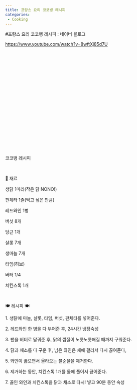 ```yaml
---
title: 프랑스 요리 코코뱅 레시피
categories:
 - Cooking
---
```

#프랑스 요리 코코뱅 레시피 : 네이버 블로그
<div class="wrap_rabbit pcol2 _param(1) _postViewArea222980813422" id="post-view222980813422">
<!-- Rabbit HTML --><div class="se-viewer se-theme-default" lang="ko-KR">
<!-- SE_DOC_HEADER_END -->
<div class="se-main-container">
<div class="se-component se-text se-l-default" id="SE-cb0beaa2-a24d-4a53-8d96-2d0e9e24b52c">
<div class="se-component-content">
<div class="se-section se-section-text se-l-default">
<div class="se-module se-module-text">
<!-- SE-TEXT { --><p class="se-text-paragraph se-text-paragraph-align-" id="SE-0098501f-a925-4e54-94ef-b828cee4d071" style=""><span class="se-fs- se-ff-" id="SE-264f1ffb-0cac-4a21-9081-4491938d17d6" style=""><a class="se-link" href="https://www.youtube.com/watch?v=8wftXj85d7U" target="_blank">https://www.youtube.com/watch?v=8wftXj85d7U</a></span></p><!-- } SE-TEXT -->
</div>
</div>
</div>
</div> <div class="se-component se-oembed se-l-default" id="SE-85752eea-823f-43b2-a564-108919d60043">
<div class="se-component-content se-component-content-fit">
<div class="se-section se-section-oembed se-section-align- se-l-default">
<div class="se-module se-module-oembed se-is-progress" style="padding-top: 56.25%;"></div>
</div>
</div>
<script class="__se_module_data" data-module='{"type":"v2_oembed", "id" :"SE-85752eea-823f-43b2-a564-108919d60043", "data" : { "html": "&lt;iframe width=\"400\" height=\"225\" src=\"https://www.youtube.com/embed/8wftXj85d7U?feature=oembed\" frameborder=\"0\" allow=\"accelerometer; autoplay; clipboard-write; encrypted-media; gyroscope; picture-in-picture; web-share\" allowfullscreen title=\"고급 요리 그 잡채! 닭을 와인에 담그니 더 맛있닭! 프랑스 가정식 [코코뱅(coq au vin)]\"&gt;&lt;/iframe&gt;", "originalWidth" : "400", "originalHeight" : "225", "contentMode" : "fit", "description": "#요리할래요 #미슐랭 #조셉 #코코뱅 #coqauvin안녕하세요~ 요리할래요입니다.오늘은 프랑스 가정식으로 유명한 ‘코코뱅’을 만들었어요~어렸을 때 가족, 친구들과 먹을 수 있는 음식이었는데이제는 레스토랑에 가서 먹는 음식이 되었어요!비록 오랜 시간이 걸려서 ‘집에서 하기에는 무리...", "inputUrl": "https://www.youtube.com/watch?v=8wftXj85d7U", "thumbnailUrl" : "https://i.ytimg.com/vi/8wftXj85d7U/hqdefault.jpg", "thumbnailHeight" : "360", "thumbnailWidth" : "480", "title": "고급 요리 그 잡채! 닭을 와인에 담그니 더 맛있닭! 프랑스 가정식 [코코뱅(coq au vin)]", "providerUrl": "https://www.youtube.com/", "align": "", "type" : "video" }}' type="text/data"></script>
</div>
<div class="se-component se-text se-l-default" id="SE-3c41be67-a86e-4c88-b620-293ccb78e6c4">
<div class="se-component-content">
<div class="se-section se-section-text se-l-default">
<div class="se-module se-module-text">
<!-- SE-TEXT { --><p class="se-text-paragraph se-text-paragraph-align-" id="SE-cdf0cd58-c89e-4509-866b-f972b43d7f90" style=""><span class="se-fs- se-ff-" id="SE-e05c307d-3151-4519-b988-8df03b06f71a" style="">​</span></p><!-- } SE-TEXT --><!-- SE-TEXT { --><p class="se-text-paragraph se-text-paragraph-align-" id="SE-5d7736a7-422e-4374-9122-a1067eacf70c" style=""><span class="se-fs- se-ff-" id="SE-2e872888-a334-4b85-a799-9fb8cec5faae" style="">코코뱅 레시피</span></p><!-- } SE-TEXT --><!-- SE-TEXT { --><p class="se-text-paragraph se-text-paragraph-align-" id="SE-68122555-4893-4631-b2ad-c1d1966e332b" style=""><span class="se-fs- se-ff-" id="SE-be8e7e3d-5c5a-4230-9bef-e3450b7bca84" style="">​</span></p><!-- } SE-TEXT --><!-- SE-TEXT { --><p class="se-text-paragraph se-text-paragraph-align-" id="SE-af5043a1-c144-4031-a227-8cea867a33d9" style=""><span class="se-fs- se-ff-" id="SE-d9c1b14c-4637-495e-9a63-5e376a11d687" style="">🔎 재료</span></p><!-- } SE-TEXT --><!-- SE-TEXT { --><p class="se-text-paragraph se-text-paragraph-align-" id="SE-01adc188-b7fb-4d7d-9b6d-69a417259ab9" style=""><span class="se-fs- se-ff-" id="SE-b4b9f1e8-6f11-4706-9967-f787be429fc7" style="">생닭 1마리(작은 닭 NONO!)</span></p><!-- } SE-TEXT --><!-- SE-TEXT { --><p class="se-text-paragraph se-text-paragraph-align-" id="SE-55c9ad14-c5a4-496e-888c-841d60a8f485" style=""><span class="se-fs- se-ff-" id="SE-efd873a7-477f-47fe-980d-c513784e264e" style="">판체타 1줄(먹고 싶은 만큼)</span></p><!-- } SE-TEXT --><!-- SE-TEXT { --><p class="se-text-paragraph se-text-paragraph-align-" id="SE-446c81f7-94ef-4119-95d8-0913e3fcfdcc" style=""><span class="se-fs- se-ff-" id="SE-7e08be63-e37a-4c67-83a4-80abe587b737" style="">레드와인 1병</span></p><!-- } SE-TEXT --><!-- SE-TEXT { --><p class="se-text-paragraph se-text-paragraph-align-" id="SE-054488d7-c40d-4b66-afa5-661a1637df6f" style=""><span class="se-fs- se-ff-" id="SE-5fbd019e-1be2-4afa-a13a-701dba02b9e1" style="">버섯 8개</span></p><!-- } SE-TEXT --><!-- SE-TEXT { --><p class="se-text-paragraph se-text-paragraph-align-" id="SE-b3770d61-fde9-4e67-9087-a43ddcada6e6" style=""><span class="se-fs- se-ff-" id="SE-acb382a1-dd42-484f-9325-9c5f12b87f91" style="">당근 1개</span></p><!-- } SE-TEXT --><!-- SE-TEXT { --><p class="se-text-paragraph se-text-paragraph-align-" id="SE-47fbabe6-e571-49a2-94c5-c2498bdcf063" style=""><span class="se-fs- se-ff-" id="SE-7d20d2db-074c-462f-92df-eec48232fd4b" style="">샬롯 7개</span></p><!-- } SE-TEXT --><!-- SE-TEXT { --><p class="se-text-paragraph se-text-paragraph-align-" id="SE-bec6f217-d9a9-4a71-bb40-9ee525cd660e" style=""><span class="se-fs- se-ff-" id="SE-d974a6a3-c423-47df-ab46-c87962b0c37b" style="">생마늘 7개</span></p><!-- } SE-TEXT --><!-- SE-TEXT { --><p class="se-text-paragraph se-text-paragraph-align-" id="SE-c56ca25c-834f-42b8-b467-778abed723c3" style=""><span class="se-fs- se-ff-" id="SE-499e6e4f-c952-4f26-b5dd-d07184381728" style="">타임(허브)</span></p><!-- } SE-TEXT --><!-- SE-TEXT { --><p class="se-text-paragraph se-text-paragraph-align-" id="SE-36605bea-5f70-45db-b947-07aaf2d9fd80" style=""><span class="se-fs- se-ff-" id="SE-433be1b8-54e3-4527-99bd-b4babdfff016" style="">버터 1/4</span></p><!-- } SE-TEXT --><!-- SE-TEXT { --><p class="se-text-paragraph se-text-paragraph-align-" id="SE-de43dc4d-082a-42d9-9e43-9f6504902bde" style=""><span class="se-fs- se-ff-" id="SE-4ee2051c-c216-4e38-a89e-7663290ce6c4" style="">치킨스톡 1개</span></p><!-- } SE-TEXT --><!-- SE-TEXT { --><p class="se-text-paragraph se-text-paragraph-align-" id="SE-9c4d4815-6ceb-4b55-9824-1785479859b4" style=""><span class="se-fs- se-ff-" id="SE-c20c00eb-3cdf-49c9-9dd5-28f608ee7142" style="">​</span></p><!-- } SE-TEXT --><!-- SE-TEXT { --><p class="se-text-paragraph se-text-paragraph-align-" id="SE-e4319327-57a8-41ab-9208-9ff9322f10af" style=""><span class="se-fs- se-ff-" id="SE-e5259082-b7e7-4ea7-b54c-e2008ab4c1f4" style="">🍽 레시피 🍽</span></p><!-- } SE-TEXT --><!-- SE-TEXT { --><p class="se-text-paragraph se-text-paragraph-align-" id="SE-9af6dd02-200b-41b6-aef3-43a932229a1d" style=""><span class="se-fs- se-ff-" id="SE-708ab09d-7032-4c55-9670-a8a8f808908f" style="">1. 생닭에 마늘, 샬롯, 타임, 버섯, 판체타를 넣어준다.</span></p><!-- } SE-TEXT --><!-- SE-TEXT { --><p class="se-text-paragraph se-text-paragraph-align-" id="SE-402f0a7b-02cc-4a54-a756-e89ab28a0f7b" style=""><span class="se-fs- se-ff-" id="SE-8c7508cf-95a6-437a-b3a9-0b702e6cc5e2" style="">2. 레드와인 한 병을 다 부어준 후, 24시간 냉장숙성</span></p><!-- } SE-TEXT --><!-- SE-TEXT { --><p class="se-text-paragraph se-text-paragraph-align-" id="SE-98491fb8-c4ab-4fba-9228-1f3b20296311" style=""><span class="se-fs- se-ff-" id="SE-6097dfb9-f333-49d4-97be-57e704001404" style="">3. 팬을 버터로 달궈준 후, 닭의 껍질이 노릇노릇해질 때까지 구워준다.</span></p><!-- } SE-TEXT --><!-- SE-TEXT { --><p class="se-text-paragraph se-text-paragraph-align-" id="SE-4b5b61b9-d640-48ce-a3b4-0953c813b3b7" style=""><span class="se-fs- se-ff-" id="SE-4e12b3ce-58d2-4c01-a648-6fb3b67526f5" style="">4. 닭과 채소를 다 구운 후, 남은 와인은 체에 걸러서 다시 끓여준다,</span></p><!-- } SE-TEXT --><!-- SE-TEXT { --><p class="se-text-paragraph se-text-paragraph-align-" id="SE-b352afda-6f7c-496a-9b9f-2cfc73d17ad7" style=""><span class="se-fs- se-ff-" id="SE-d0f13348-7182-4a1c-8d63-19c556e64398" style="">5. 와인이 끓으면서 올라오는 불순물을 제거한다.</span></p><!-- } SE-TEXT --><!-- SE-TEXT { --><p class="se-text-paragraph se-text-paragraph-align-" id="SE-4e9e2f43-d7f3-4256-a6b9-69de339da6df" style=""><span class="se-fs- se-ff-" id="SE-723f41f8-11e7-4cdc-8403-13ed3965e650" style="">6. 제거하는 동안, 치킨스톡 1개를 물에 풀어서 끓어준다.</span></p><!-- } SE-TEXT --><!-- SE-TEXT { --><p class="se-text-paragraph se-text-paragraph-align-" id="SE-831c7d98-7c96-4e70-aed6-ea90920d8fc6" style=""><span class="se-fs- se-ff-" id="SE-ab625dbf-de4f-46cc-8cab-fe91dcb24bff" style="">7. 끓인 와인과 치킨스톡을 닭과 채소로 다시! 넣고 90분 동안 숙성</span></p><!-- } SE-TEXT --><!-- SE-TEXT { --><p class="se-text-paragraph se-text-paragraph-align-" id="SE-152ec8ee-9ba3-4082-95bb-d7cfe45ffade" style=""><span class="se-fs- se-ff-" id="SE-ae0cb0bc-692e-4035-8bd9-636fb3582a8c" style="">​</span></p><!-- } SE-TEXT -->
</div>
</div>
</div>
</div> </div>
</div>
</div>